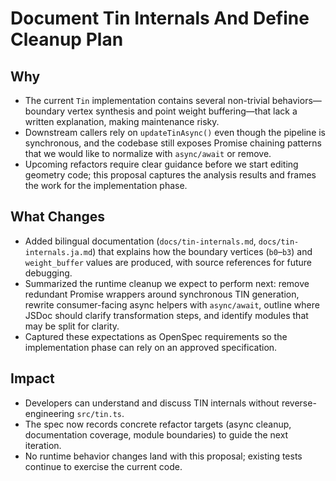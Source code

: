 # Document Tin Internals And Define Cleanup Plan

## Why
- The current `Tin` implementation contains several non-trivial behaviors—boundary vertex synthesis and point weight buffering—that lack a written explanation, making maintenance risky.
- Downstream callers rely on `updateTinAsync()` even though the pipeline is synchronous, and the codebase still exposes Promise chaining patterns that we would like to normalize with `async/await` or remove.
- Upcoming refactors require clear guidance before we start editing geometry code; this proposal captures the analysis results and frames the work for the implementation phase.

## What Changes
- Added bilingual documentation (`docs/tin-internals.md`, `docs/tin-internals.ja.md`) that explains how the boundary vertices (`b0`–`b3`) and `weight_buffer` values are produced, with source references for future debugging.
- Summarized the runtime cleanup we expect to perform next: remove redundant Promise wrappers around synchronous TIN generation, rewrite consumer-facing async helpers with `async/await`, outline where JSDoc should clarify transformation steps, and identify modules that may be split for clarity.
- Captured these expectations as OpenSpec requirements so the implementation phase can rely on an approved specification.

## Impact
- Developers can understand and discuss TIN internals without reverse-engineering `src/tin.ts`.
- The spec now records concrete refactor targets (async cleanup, documentation coverage, module boundaries) to guide the next iteration.
- No runtime behavior changes land with this proposal; existing tests continue to exercise the current code.
